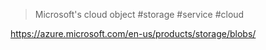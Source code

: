 > Microsoft's cloud object #storage #service #cloud

https://azure.microsoft.com/en-us/products/storage/blobs/